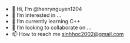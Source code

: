 - 👋 Hi, I’m @henrynguyen1204
- 👀 I’m interested in ...
- 🌱 I’m currently learning C++
- 💞️ I’m looking to collaborate on ...
- 📫 How to reach me sinhhoc2002@gmail.com

<!---
henrynguyen1204/henrynguyen1204 is a ✨ special ✨ repository because its `README.md` (this file) appears on your GitHub profile.
You can click the Preview link to take a look at your changes.
--->
